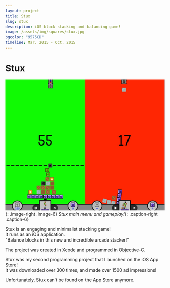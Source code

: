 ```yaml
---
layout: project
title: Stux
slug: stux
description: iOS block stacking and balancing game!
image: /assets/img/squares/stux.jpg
bgcolor: "9575CD"
timeline: Mar. 2015 - Oct. 2015
---
```


# Stux

![Stux](/assets/img/stux1-min.jpg){: .image-right .image-6}
*Stux main menu and gameplay!*{: .caption-right .caption-6}


Stux is an engaging and minimalist stacking game!  
It runs as an iOS application.  
"Balance blocks in this new and incredible arcade stacker!"  

The project was created in Xcode and programmed in Objective-C.  

Stux was my second programming project that I launched on the iOS App Store!  
It was downloaded over 300 times, and made over 1500 ad impressions!  

Unfortunately, Stux can't be found on the App Store anymore.  